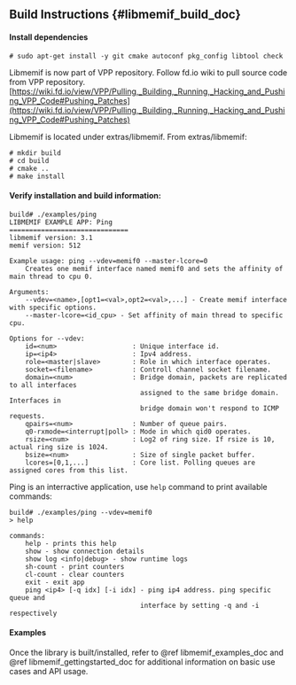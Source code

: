 ## Build Instructions    {#libmemif_build_doc}

#### Install dependencies
```
# sudo apt-get install -y git cmake autoconf pkg_config libtool check
```

Libmemif is now part of VPP repository. Follow fd.io wiki to pull source code from VPP repository.
[https://wiki.fd.io/view/VPP/Pulling,_Building,_Running,_Hacking_and_Pushing_VPP_Code#Pushing_Patches](https://wiki.fd.io/view/VPP/Pulling,_Building,_Running,_Hacking_and_Pushing_VPP_Code#Pushing_Patches)

Libmemif is located under extras/libmemif. From extras/libmemif:
```
# mkdir build
# cd build
# cmake ..
# make install
```

#### Verify installation and build information:
```
build# ./examples/ping
LIBMEMIF EXAMPLE APP: Ping
==============================
libmemif version: 3.1
memif version: 512

Example usage: ping --vdev=memif0 --master-lcore=0
	Creates one memif interface named memif0 and sets the affinity of main thread to cpu 0.

Arguments:
	--vdev=<name>,[opt1=<val>,opt2=<val>,...] - Create memif interface with specific options.
	--master-lcore=<id_cpu> - Set affinity of main thread to specific cpu.

Options for --vdev:
	id=<num>                   : Unique interface id.
	ip=<ip4>                   : Ipv4 address.
	role=<master|slave>        : Role in which interface operates.
	socket=<filename>          : Controll channel socket filename.
	domain=<num>               : Bridge domain, packets are replicated to all interfaces
	                             assigned to the same bridge domain. Interfaces in
	                             bridge domain won't respond to ICMP requests.
	qpairs=<num>               : Number of queue pairs.
	q0-rxmode=<interrupt|poll> : Mode in which qid0 operates.
	rsize=<num>                : Log2 of ring size. If rsize is 10, actual ring size is 1024.
	bsize=<num>                : Size of single packet buffer.
	lcores=[0,1,...]           : Core list. Polling queues are assigned cores from this list.
```


Ping is an interractive application, use `help` command to print available commands:
```
build# ./examples/ping --vdev=memif0
> help

commands:
	help - prints this help
	show - show connection details
	show log <info|debug> - show runtime logs
	sh-count - print counters
	cl-count - clear counters
	exit - exit app
	ping <ip4> [-q idx] [-i idx] - ping ip4 address. ping specific queue and
		                         interface by setting -q and -i respectively
```

#### Examples

Once the library is built/installed, refer to @ref libmemif_examples_doc and @ref libmemif_gettingstarted_doc for additional information on basic use cases and API usage.
